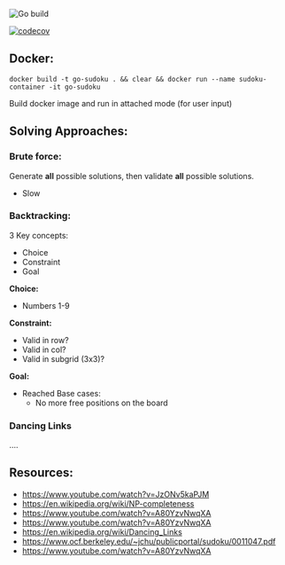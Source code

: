 ![Go build](https://github.com/jacques-andre/go-sudoku/actions/workflows/go.yml/badge.svg)

[![codecov](https://codecov.io/gh/jacques-andre/go-sudoku/branch/master/graph/badge.svg?token=MS0F0KD4QK)](https://codecov.io/gh/jacques-andre/go-sudoku)

## Docker:
```
docker build -t go-sudoku . && clear && docker run --name sudoku-container -it go-sudoku
```
Build docker image and run in attached mode (for user input)


## Solving Approaches:
### Brute force:
Generate **all** possible solutions, then validate **all** possible solutions.
- Slow

### Backtracking:
3 Key concepts:
- Choice
- Constraint
- Goal

**Choice:**
- Numbers 1-9

**Constraint:**
- Valid in row?
- Valid in col?
- Valid in subgrid (3x3)?

**Goal:**
- Reached Base cases:
  - No more free positions on the board

### Dancing Links
....

## Resources:
- https://www.youtube.com/watch?v=JzONv5kaPJM
- https://en.wikipedia.org/wiki/NP-completeness
- https://www.youtube.com/watch?v=A80YzvNwqXA
- https://www.youtube.com/watch?v=A80YzvNwqXA
- https://en.wikipedia.org/wiki/Dancing_Links
- https://www.ocf.berkeley.edu/~jchu/publicportal/sudoku/0011047.pdf
- https://www.youtube.com/watch?v=A80YzvNwqXA 
